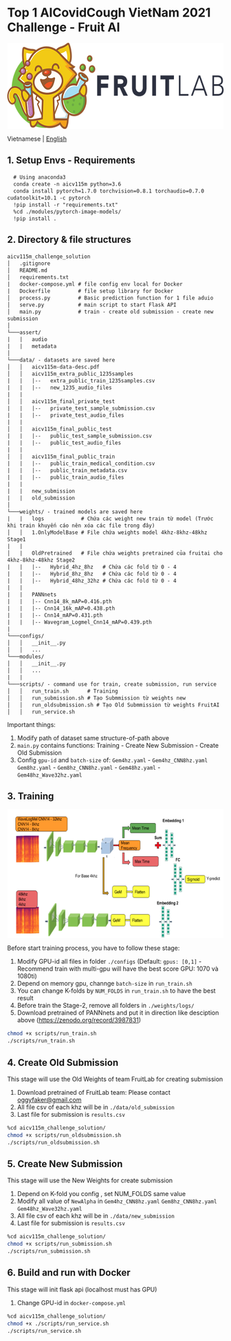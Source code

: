 # Top 1 AICovidCough VietNam 2021 Challenge - Fruit AI
<p align="center">
 <img src="./icons/Icons.png" align="middle" width = "600" height = "200" />
<p align="center">

 Vietnamese | [English](README_en.md)

 ## 1. Setup Envs - Requirements
```
  # Using anaconda3
  conda create -n aicv115m python=3.6
  conda install pytorch=1.7.0 torchvision=0.8.1 torchaudio=0.7.0 cudatoolkit=10.1 -c pytorch
  !pip install -r "requirements.txt"
  %cd ./modules/pytorch-image-models/
  !pip install .
```
  
## 2. Directory & file structures
```
aicv115m_challenge_solution
│   .gitignore
│   README.md
│   requirements.txt
|   docker-compose.yml # file config env local for Docker
|   Dockerfile         # file setup library for Docker
│   process.py         # Basic prediction function for 1 file aduio
│   serve.py           # main script to start Flask API
│   main.py            # train - create old submission - create new submission
│
└───assert/
|   |   audio
|   |   metadata
│
└───data/ - datasets are saved here
│   │   aicv115m-data-desc.pdf
│   │   aicv115m_extra_public_1235samples
|   |   |--   extra_public_train_1235samples.csv
|   |   |--   new_1235_audio_files
|   |   
│   │   aicv115m_final_private_test
|   |   |--   private_test_sample_submission.csv
|   |   |--   private_test_audio_files
|   |   
│   │   aicv115m_final_public_test
|   |   |--   public_test_sample_submission.csv
|   |   |--   public_test_audio_files
|   |   
│   │   aicv115m_final_public_train
|   |   |--   public_train_medical_condition.csv
|   |   |--   public_train_metadata.csv
|   |   |--   public_train_audio_files
|   |   
|   |   new_submission
|   |   old_submission
│
└───weights/ - trained models are saved here
|   |   logs            # Chứa các weight new train từ model (Trước khi train khuyến cáo nên xóa các file trong đây)
│   │   1.OnlyModelBase # File chứa weights model 4khz-8khz-48khz Stage1
|   |   
│   |   OldPretrained   # File chứa weights pretrained của fruitai cho 4khz-8khz-48khz Stage2
|   |   |--   Hybrid_4hz_8hz   # Chứa các fold từ 0 - 4
|   |   |--   Hybrid_8hz_8hz   # Chứa các fold từ 0 - 4
|   |   |--   Hybrid_48hz_32hz # Chứa các fold từ 0 - 4
|   |   
|   |   PANNnets
|   |   |-- Cnn14_8k_mAP=0.416.pth
|   |   |-- Cnn14_16k_mAP=0.438.pth
|   |   |-- Cnn14_mAP=0.431.pth
|   |   |-- Wavegram_Logmel_Cnn14_mAP=0.439.pth
|   
└───configs/
│   │   __init__.py
│   │   ...
└───modules/
│   │   __init__.py
│   │   ...
|   |
└───scripts/ - command use for train, create submission, run service
│   │   run_train.sh      # Training
│   │   run_submission.sh # Tạo Submmission từ weights new
│   │   run_oldsubmission.sh # Tạo Old Submmission từ weights FruitAI
│   │   run_service.sh  
```
Important things:
1. Modify path of dataset same structure-of-path above 
2. `main.py` contains functions: Training - Create New Submission - Create Old Submission 
3. Config `gpu-id` and `batch-size` of: `Gem4hz.yaml` - `Gem4hz_CNN8hz.yaml` 
  `Gem8hz.yaml` - `Gem8hz_CNN8hz.yaml` - `Gem48hz.yaml` - `Gem48hz_Wave32hz.yaml` 

## 3. Training
<p align="center">
 <img src="./icons/model.png" align="middle" width = "600" height = "300" />
<p align="center">
  
Before start training process, you have to follow these stage:
1. Modify GPU-id all files in folder `./configs` (Default: `gpus: [0,1]` - Recommend train with multi-gpu will have the best score
   GPU: 1070 và 1080ti)
2. Depend on memory gpu, channge `batch-size` in `run_train.sh`
3. You can change K-folds by `NUM_FOLDS` in `run_train.sh` to have the best result
4. Before train the Stage-2, remove all folders in `./weights/logs/` 
5. Download pretrained of PANNnets and put it in direction like desciption above (https://zenodo.org/record/3987831)
  
```bash
chmod +x scripts/run_train.sh
./scripts/run_train.sh
```
## 4. Create Old Submission
This stage will use the Old Weights of team FruitLab for creating submission 
1. Download pretrained of FruitLab team: Please contact oggyfaker@gmail.com
2. All file csv of each khz will be in `./data/old_submission`
3. Last file for submission is `results.csv`
```bash
%cd aicv115m_challenge_solution/
chmod +x scripts/run_oldsubmission.sh
./scripts/run_oldsubmission.sh
```
 
## 5. Create New Submission
This stage will use the New Weights for create submission
1. Depend on K-fold you config , set NUM_FOLDS same value 
2. Modify all value of `NewAlpha` in `Gem4hz_CNN8hz.yaml` `Gem8hz_CNN8hz.yaml` `Gem48hz_Wave32hz.yaml` 
2. All file csv of each khz will be in `./data/new_submission`
3. Last file for submission is `results.csv` 
```bash
%cd aicv115m_challenge_solution/
chmod +x scripts/run_submission.sh
./scripts/run_submission.sh
```

## 6. Build and run with Docker
This stage will init flask api (localhost must has GPU)
1. Change GPU-id in `docker-compose.yml`
```bash
%cd aicv115m_challenge_solution/
chmod +x ./scripts/run_service.sh
./scripts/run_service.sh
```
